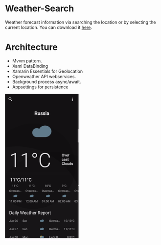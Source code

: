 # Weather-Search
Weather forecast information via searching the location or by selecting the current location. You can download it [here](https://drive.google.com/file/d/1wEXaQXzPlgYA8lmzY0ikRfK9W2ymIlVf/view?usp=sharing).

# Architecture
<ul>
<li>Mvvm pattern.</li>
<li>Xaml DataBinding </li>
<li>Xamarin Essentials for Geolocation</li>
<li>Openweather API webservices.</li>
<li>Background process async/await. </li>
<li>Appsettings for persistence </li>
</ul>




![](weather_searchv3.gif)
